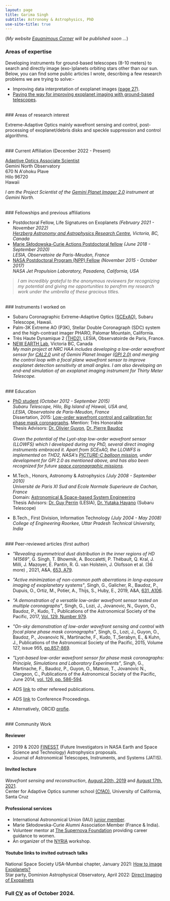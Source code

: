 ```yaml
---
layout: page
title: Garima Singh
subtitle: Astronomy & Astrophysics, PhD
use-site-title: true
---
```


(_My website [Equanimous Corner](https://equanimouscorner.com) will be published soon ..._)
<br />
### Areas of expertise

Developing instruments for ground-based telescopes (8-10 meters) to search and directly image (exo-)planets orbiting stars other than our sun. Below, you can find some public articles I wrote, describing a few research problems we are trying to solve:-  <br />
- Improving data interpretation of exoplanet images [(page 27)](Page27_MCAA_Newsletter_December_2019_v5.pdf).
- [Paving the way for improving exoplanet imaging with ground-based telescopes](PRJ5-EXOPLANETS-Prfd_v4.pdf).

<br />
### Areas of research interest

Extreme-Adaptive Optics mainly wavefront sensing and control, post-processing of exoplanet/debris disks and speckle suppression and control algorithms.

<br />
### Current Affiliation (December 2022 - Present)

[Adaptive Optics Associate Scientist](https://noirlab.edu/science/about/scientists-at-noirlab) <br />
Gemini North Observatory <br />
670 N A'ohoku Plave <br />
Hilo 96720 <br />
Hawaii

_I am the Project Scientist of the [Gemini Planet Imager 2.0](https://www.gemini.edu/instrumentation/future-instruments/gpi2) instrument at Gemini North._

<br />
### Fellowships and previous affiliations

- Postdoctoral Fellow, Life Signatures on Exoplanets _(February 2021 - November 2022)_ <br /> 
_[Herzberg Astronomy and Astrophysics Research Centre](https://astroherzberg.org/), Victoria, BC, Canada_ 
- [Marie Skłodowska-Curie Actions Postdoctoral fellow](https://thd-bench.lesia.obspm.fr/team-10/)  _(June 2018 - September 2020)_ <br /> 
_LESIA, Observatoire de Paris-Meudon, France_
- [NASA Postdoctoral Program (NPP) Fellow](https://npp.usra.edu/fellows/former-fellows/?year=2017) _(November 2015 - October 2017)_ <br /> 
_NASA Jet Propulsion Laboratory, Pasadena, California, USA_ 

>_I am incredibly grateful to the anonymous reviewers for recognizing my potential and giving me opportunities to perofrm my research work under the umbrella of these gracious titles._

<br />
### Instruments I worked on

- Subaru Coronagraphic Extreme-Adaptive Optics [(SCExAO)](https://www.naoj.org/Projects/SCEXAO/scexaoWEB/000home.web/indexm.html), Subaru Telescope, Hawaii.
- Palm-3K Extreme AO (P3K), Stellar Double Coronagraph (SDC) system and the high-contrast imager PHARO, Palomar Mountain, California.
- Très Haute Dynamique 2 [(THD2)](https://thd-bench.lesia.obspm.fr/team-10/), LESIA, Observatoirde de Paris, France.
- [NEW EARTH Lab](https://www.spiedigitallibrary.org/conference-proceedings-of-spie/11448/114486Y/Optical-design-and-preliminary-results-of-NEW-EARTH-first-Canadian/10.1117/12.2561803.full?SSO=1), Victoria BC, Canada <br />
  _My main project at NRC HAA includes developing a low-order wavefront sensor for [CAL2.0](https://ui.adsabs.harvard.edu/abs/2020SPIE11448E..73M/abstract) unit of Gemini Planet Imager [(GPI 2.0)](https://www.spiedigitallibrary.org/conference-proceedings-of-spie/11447/114471S/GPI-20-upgrading-the-Gemini-Planet-Imager/10.1117/12.2562578.full) and merging the control loop with a focal plane wavefront sensor to improve exoplanet detection sensitivity at small angles. I am also developing an end-end simulation of an exoplanet imaging instrument for Thirty Meter Telescope._

<br />
### Education

- [PhD student](https://www.naoj.org/Projects/SCEXAO/scexaoWEB/060team.web/010team.web/indexm.html) _(October 2012 - September 2015)_ <br />
_Subaru Telescope, Hilo, Big Island of Hawaii, USA and, <br />
LESIA, Observatoire de Paris-Meudon, France_ <br />
Dissertation, 2015: [Low-order wavefront control and calibration for phase mask coronagraphs](https://hal.archives-ouvertes.fr/tel-01221421). Mention: Très Honorable <br />
Thesis Advisors: [Dr. Olivier Guyon](https://subarutelescope.org/staff/guyon/), [Dr. Pierre Baudoz](https://www.linkedin.com/in/baudoz-pierre-b0b00a27/?originalSubdomain=fr) <br /> <br />
_Given the potential of the Lyot-stop low-order wavefront sensor (LLOWFS) which I developed during my PhD, several direct imaging instruments embraced it. Apart from SCExAO, the LLOWFS is implemented on THD2, NASA's [PICTURE-C balloon mission](https://www.spiedigitallibrary.org/conference-proceedings-of-spie/9605/960519/The-low-order-wavefront-sensor-for-the-PICTURE-C-mission/10.1117/12.2188238.full?SSO=1), under development for GPI 2.0 as mentioned above, and has also been recognized for future [space coronagraphic missions](https://baas.aas.org/pub/2020n7i215/release/1)._

- M.Tech., Honors, Astronomy & Astrophysics _(July 2008 - September 2010)_ <br />
_Université de Paris XI Sud and Ecole Normale Superieure de Cachan, France_ <br />
Domain: [Astronomical & Space-based System Engineering](http://ufe.obspm.fr/Master/Master-2-Outils-et-Systemes-de-l-Astronomie-et-de-l-Espace/Master-degree/) <br />
Thesis Advisors: [Dr. Guy Perrin](https://www.insu.cnrs.fr/fr/personne/guy-perrin) (LESIA), [Dr. Yutaka Hayano](https://www.researchgate.net/profile/Yutaka_Hayano) (Subaru Telescope)

- B.Tech., First Division, Information Technology _(July 2004 - May 2008)_ <br />
_College of Engineering Roorkee, Uttar Pradesh Technical University, India_

<br />
### Peer-reviewed articles (first author)

- _"Revealing asymmetrical dust distribution in the inner regions of HD 141569"_,
G. Singh, T. Bhowmik, A. Boccaletti, P. Thébault, Q. Kral, J. Milli, J. Mazoyer, E. Pantin, R. G. van Holstein, J. Olofsson et al. (36 more) , 2021, A&A, [653, A79](https://www.aanda.org/component/article?access=doi&doi=10.1051/0004-6361/202140319).  <br /> 

- _"Active minimization of non-common path aberrations in long-exposure imaging of exoplanetary systems"_,
Singh, G., Galicher, R., Baudoz, P., Dupuis, O., Ortiz, M., Potier, A., Thijs, S., Huby, E., 2019, A&A, [631, A106](https://www.aanda.org/articles/aa/abs/2019/11/aa36206-19/aa36206-19.html).  <br />

- _"A demonstration of a versatile low-order wavefront sensor tested on multiple coronagraphs"_,
Singh, G., Lozi, J., Jovanovic, N., Guyon, O., Baudoz, P., Kudo, T., Publications of the Astronomical Society
of the Pacific, 2017, [Vol. 129, Number 979](https://iopscience.iop.org/article/10.1088/1538-3873/aa76c1/meta).  <br />

- _"On-sky demonstration of low-order wavefront sensing and control with focal plane phase mask coronagraphs"_,
Singh, G., Lozi, J., Guyon, O., Baudoz, P., Jovanovic N., Martinache, F., Kudo, T.,Serabyn, E., & Kuhn, J., Publications of the Astronomical Society of the Pacific, 2015, Volume 127, issue 955, [pp.857-869](https://iopscience.iop.org/article/10.1086/682726?fromSearchPage=true).  <br />

- _"Lyot-based low-order wavefront sensor for phase mask coronagraphs: Principle, Simulations and Laboratory Experiments"_,
Singh, G., Martinache, F., Baudoz, P., Guyon, O., Matsuo, T., Jovanovic N., Clergeon, C., Publications of the Astronomical Society of the Pacific, June 2014, [vol. 126, pp. 586-594](https://iopscience.iop.org/article/10.1086/677048).  <br />

- ADS [link](https://ui.adsabs.harvard.edu/public-libraries/mIDtSBIcSxmzHIz-SxrjkA) to other refereed publications.
- ADS [link](https://ui.adsabs.harvard.edu/public-libraries/V36n3qzlTKm3JWwlH3B8yw) to Conference Proceedings.
- Alternatively, ORCID [profie](https://orcid.org/0000-0001-8224-9106).

<br />
### Community Work

#### Reviewer

- 2019 & 2020 [FINESST](https://nspires.nasaprs.com/external/solicitations/summary.do?solId=%7B913A7DEE-2747-6539-130C-0AB1E2322F42%7D&path=future&method=init) (Future Investigators in NASA Earth and Space Science and Technology) Astrophysics proposals.
- Journal of Astronomical Telescopes, Instruments, and Systems (JATIS).

#### Invited lecture

_Wavefront sensing and reconstruction_, [August 20th, 2019](/CfAO_final_talk_GS.pdf) and [August 17th, 2021](/CfAO_talk_2021_final_17August2021.pdf). <br />
Center for Adaptive Optics summer school [(CfAO)](https://cfao.ucolick.org/aosummer/2021/schedule.html), University of California, Santa Cruz
<br />
#### Professional services
- International Astronomical Union (IAU) [junior member](https://www.iau.org/administration/membership/individual/19074/).
- Marie Skłodowska-Curie Alumni Association Member (France & India).
- Volunteer mentor at [The Supernova Foundation](https://www.supernovafoundation.org/mentorbios) providing career guidance to women.
- An organizer of the [NYRIA](https://nyriastronomy.github.io/) workshop. 

#### Youtube links to invited outreach talks

National Space Society USA-Mumbai chapter, January 2021: [How to image Exoplanets?](https://www.youtube.com/watch?v=dtFX8FQqrPY&feature=youtu.be)<br />
Star party, Dominion Astrophysical Observatory, April 2022: [Direct Imaging of Exopalnets](https://centreoftheuniverse.org/events/2022/1/22/star-party-jan-22nd-6525f-sw6x6)
<br />
### Full [CV](/CV_GS_GC2024.pdf) as of October 2024.
